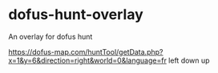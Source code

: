 # dofus-hunt-overlay
An overlay for dofus hunt

https://dofus-map.com/huntTool/getData.php?x=1&y=6&direction=right&world=0&language=fr
                                                             left
                                                             down
                                                             up
                                              